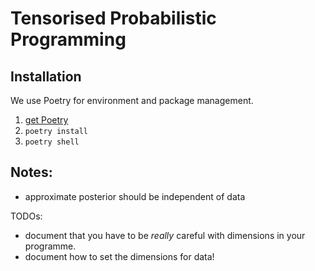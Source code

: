 # Tensorised Probabilistic Programming

## Installation

We use Poetry for environment and package management.

1. [get Poetry](https://python-poetry.org/docs/#installation)
2. `poetry install`
3. `poetry shell`



## Notes:

- approximate posterior should be independent of data

TODOs:
- document that you have to be _really_ careful with dimensions in your programme.
- document how to set the dimensions for data!
